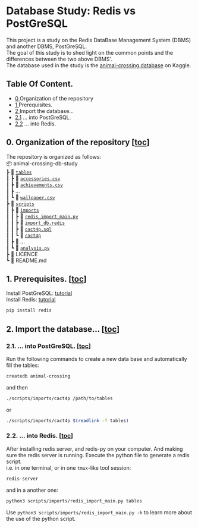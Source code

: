 # Database Study: Redis vs PostGreSQL
This project is a study on the Redis DataBase Management System (DBMS) and another DBMS, PostGreSQL.  
The goal of this study is to shed light on the common points and the differences between the two above DBMS'.  
The database used in the study is the [animal-crossing database](https://www.kaggle.com/jessicali9530/animal-crossing-new-horizons-nookplaza-dataset) on Kaggle.

## Table Of Content.
- [0  ](https://github.com/AntoineStevan/animal-crossing-db-study/tree/main/#0-organization-of-the-repository-toc) Organization of the repository
- [1  ](https://github.com/AntoineStevan/animal-crossing-db-study/tree/main/#1-prerequisites-toc)                  Prerequisites.
- [2  ](https://github.com/AntoineStevan/animal-crossing-db-study/tree/main/#2-import-the-database-toc)            Import the database...
- [2.1](https://github.com/AntoineStevan/animal-crossing-db-study/tree/main/#21--into-postgresql-toc)               ... into PostGreSQL.
- [2.2](https://github.com/AntoineStevan/animal-crossing-db-study/tree/main/#22--into-redis-toc)                    ... into Redis.

## 0. Organization of the repository [[toc](https://github.com/AntoineStevan/animal-crossing-db-study/tree/main/#table-of-content)]

The repository is organized as follows:  
📦 animal-crossing-db-study  
┣ 📂 [`tables`]  
┃ ┣ 📜 [`accessories.csv`]  
┃ ┣ 📜 [`achievements.csv`]  
┃ ┣ ...  
┃ ┗ 📜 [`wallpaper.csv`]  
┣ 📂 [`scripts`]  
┃ ┣ 📂 [`imports`]  
┃ ┃ ┣ 📜 [`redis_import_main.py`]  
┃ ┃ ┣ 📜 [`import_db.redis`]  
┃ ┃ ┣ 📜 [`cact4p.sql`]  
┃ ┃ ┗ 📜 [`cact4p`]  
┃ ┣ 📜 ...  
┃ ┗ 📜 [`analysis.py`]  
┣ 📜 LICENCE  
┗ 📜 README.md  

## 1. Prerequisites. [[toc](https://github.com/AntoineStevan/animal-crossing-db-study/tree/main/#table-of-content)]
Install PostGreSQL: [tutorial](https://supaerodatascience.github.io/OBD/0_2_postgres.html#postgresql-installation)  
Install Redis: [tutorial](https://redis.io/)
```bash
pip install redis
```

## 2. Import the database... [[toc](https://github.com/AntoineStevan/animal-crossing-db-study/tree/main/#table-of-content)]
### 2.1. ... into PostGreSQL. [[toc](https://github.com/AntoineStevan/animal-crossing-db-study/tree/main/#table-of-content)]

Run the following commands to create a new data base and automatically fill the tables:  
```bash
createdb animal-crossing
```
and then
```bash
./scripts/imports/cact4p /path/to/tables
```
or
```bash
./scripts/imports/cact4p $(readlink -f tables)
```

### 2.2. ... into Redis. [[toc](https://github.com/AntoineStevan/animal-crossing-db-study/tree/main/#table-of-content)]

After installing redis server, and redis-py on your computer. And making sure the redis server is running. Execute the python file to generate a redis script.  
i.e. in one terminal, or in one `tmux`-like tool session:
```bash
redis-server
```
and in a another one:
```bash
python3 scripts/imports/redis_import_main.py tables
```
Use `python3 scripts/imports/redis_import_main.py -h` to learn more about the use of the python script.


[`tables`]: tables
[`accessories.csv`]: tables/accessories.csv
[`achievements.csv`]: tables/achievements.csv
[`wallpaper.csv`]: tables/wallpaper.csv
[`scripts`]: scripts
[`imports`]: scripts/imports
[`redis_import_main.py`]: scripts/imports/redis_import_main.py
[`import_db.redis`]: scripts/imports/import_db.redis
[`cact4p.sql`]: scripts/imports/cact4p.sql
[`cact4p`]: scripts/imports/cact4p
[`analysis.py`]: scripts/analysis.py
